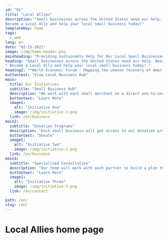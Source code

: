 ```yaml
---
id: "01"
title: "Local Allies"
description: "Small businesses across the United States need our help. Nearly a quarter of US small merchants are closed and overall revenue is still down for many due to the COVID-19 pandemic.*
Become a Local Ally and help your local small business today!"
templateKey: home
tags:
  - web
lang: en
date: "02-15-2021"
image: /img/home-header.png
mainheading: "Providing Sustainable Help for Our Local Small Businesses"
heading: "Small businesses across the United States need our help. Nearly a quarter of US small merchants are closed and overall revenue is still down for many due to the COVID-19 pandemic.
* Become a Local Ally and help your local small business today! "
heading2: "*World Economic Forum - Mapping the uneven recovery of America’s small businesses https://www.weforum.org/agenda/2020/10/mapped-uneven-recovery-us-america-small-businesses-closure"
buttontext: "View Local Business Hub"
main:
  title: Our Initiatives
  subtitle: "Small Business Hub"
  description: "We work with each small merchant on a direct one-to-one basis to make sure they are getting the specific help they need starting with their own specialized page on our small business hub that includes relevant information tailored to your needs."
  buttontext: "Learn More"
  image1:
    alt: "Initiative One"
    image: /img/initiative-1.png
  link: /en/business
main2:
  subtitle: "Donation Programs"
  description: "Each small business will get access to our donation programs, which include but are not limited to gift vouchers and donate-a-meal opportunities - 100% of these funds raised will go back to the business."
  buttontext: "Donate"
  image1:
    alt: "Initiative Two"
    image: /img/initiative-2.png
  link: /en/business
main3:
  subtitle: "Specialized Consultation"
  description: "Our team will work with each partner to build a plan that includes digital and social media marketing help and, if needed, translation services (languages currently supported include Mandarin and Cantonese) - all provided free-of-service."
  buttontext: "Learn More"
  image1:
    alt: "Initiative Three"
    image: /img/initiative-3.png
  link: /en/contact

path: /en/
slug: /en/
---
```


# Local Allies home page

<br>

